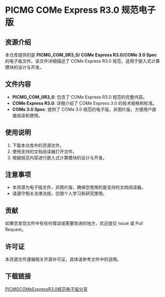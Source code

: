 # PICMG COMe Express R3.0 规范电子版

## 资源介绍

本仓库提供的是 **PICMG_COM_0R3_0/ COMe Express R3.0/COMe 3.0 Spec** 的电子版文件。该文件详细描述了 COMe Express R3.0 规范，适用于嵌入式计算模块的设计与开发。

## 文件内容

- **PICMG_COM_0R3_0**: 包含了 COMe Express R3.0 规范的完整内容。
- **COMe Express R3.0**: 详细介绍了 COMe Express 3.0 的技术规格和标准。
- **COMe 3.0 Spec**: 提供了 COMe 3.0 规范的电子版，非图片版，方便用户直接阅读和使用。

## 使用说明

1. 下载本仓库中的资源文件。
2. 使用支持的文档阅读器打开文件。
3. 根据规范内容进行嵌入式计算模块的设计与开发。

## 注意事项

- 本资源为电子版文件，非图片版，确保您使用的是支持的文档阅读器。
- 请遵守相关法律法规，仅限个人学习和研究使用。

## 贡献

如果您发现文件中有任何错误或需要改进的地方，欢迎提交 Issue 或 Pull Request。

## 许可证

本资源文件遵循相关开源许可证，具体请参考文件中的说明。

## 下载链接

[PICMGCOMeExpressR3.0规范电子版分享](https://pan.quark.cn/s/2be16fc77c47)